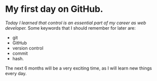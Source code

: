 # My first day on GitHub. 
*Today I learned that control is an essential part of my career as web developer.*
Some keywords that I should remember for later are: 
- git
- GitHub
- version control
- commit
- hash.

The next 6 months will be a very exciting time, as I will learn new things every day.

